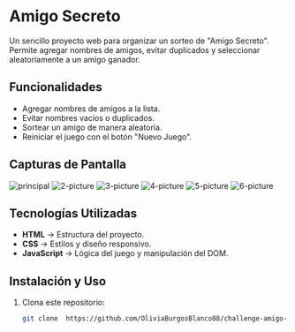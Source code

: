 #  Amigo Secreto

Un sencillo proyecto web para organizar un sorteo de "Amigo Secreto". Permite agregar nombres de amigos, evitar duplicados y seleccionar aleatoriamente a un amigo ganador. 

## Funcionalidades

- Agregar nombres de amigos a la lista.
- Evitar nombres vacíos o duplicados.
- Sortear un amigo de manera aleatoria.
- Reiniciar el juego con el botón "Nuevo Juego".

##  Capturas de Pantalla

 ![principal](https://github.com/user-attachments/assets/b5c4017c-3f90-4774-bfe2-8a98cc61e3fd)
 ![2-picture](https://github.com/user-attachments/assets/5a2e7d02-a1db-4ddf-a98e-05572c7bd979)
 ![3-picture](https://github.com/user-attachments/assets/a0c2a00c-63f3-4eca-a8fd-0f0976800a87)
 ![4-picture](https://github.com/user-attachments/assets/2c08f5c9-5c48-47c5-a2ed-98232407caeb)
 ![5-picture](https://github.com/user-attachments/assets/7a068be0-2823-43e3-bc64-1a79036d6028)
 ![6-picture](https://github.com/user-attachments/assets/2d7499ea-588d-496e-a15e-ad6f97152977)

##  Tecnologías Utilizadas

- **HTML** → Estructura del proyecto.
- **CSS** → Estilos y diseño responsivo.
- **JavaScript** → Lógica del juego y manipulación del DOM.

##  Instalación y Uso

1. Clona este repositorio:
   ```bash
   git clone  https://github.com/OliviaBurgosBlanco08/challenge-amigo-secreto

